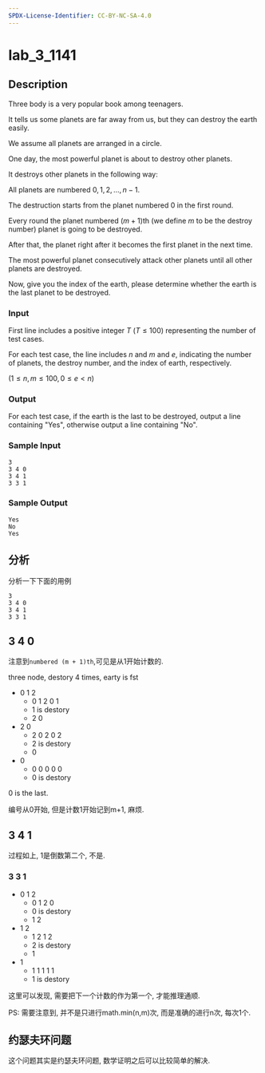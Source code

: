 ```yaml
---
SPDX-License-Identifier: CC-BY-NC-SA-4.0
---
```


# lab_3_1141

## Description

Three body is a very popular book among teenagers.

It tells us some planets are far away from us, but they can destroy the earth easily.

We assume all planets are arranged in a circle.

One day, the most powerful planet is about to destroy other planets.

It destroys other planets in the following way:

All planets are numbered $0, 1, 2, \ldots, n-1$.

The destruction starts from the planet numbered $0$ in the first round.

Every round the planet numbered $(m + 1)$th (we define $m$ to be the destroy number) planet is going to be destroyed.

After that, the planet right after it becomes the first planet in the next time.

The most powerful planet consecutively attack other planets until all other planets are destroyed.

Now, give you the index of the earth, please determine whether the earth is the last planet to be destroyed.

### Input

First line includes a positive integer $T$ $(T \leq 100)$ representing the number of test cases.

For each test case, the line includes $n$ and $m$ and $e$, indicating the number of planets, the destroy number, and the index of earth, respectively.

$(1 \leq n, m \leq 100, 0 \leq e < n)$

### Output

For each test case, if the earth is the last to be destroyed, output a line containing "Yes", otherwise output a line containing "No".

### Sample Input

``` log
3
3 4 0
3 4 1
3 3 1
```

### Sample Output

``` log
Yes
No
Yes
```

## 分析

分析一下下面的用例

``` log
3
3 4 0
3 4 1
3 3 1
```

## 3 4 0

注意到`numbered (m + 1)th`,可见是从1开始计数的.

three node, destory 4 times, earty is fst

+ 0 1 2
  + 0 1 2 0 1
  + 1 is destory
  + 2 0
+ 2 0
  + 2 0 2 0 2
  + 2 is destory
  + 0
+ 0
  + 0 0 0 0 0
  + 0 is destory

0 is the last.

编号从0开始, 但是计数1开始记到m+1, 麻烦.

## 3 4 1

过程如上, 1是倒数第二个, 不是.

### 3 3 1

+ 0 1 2
  + 0 1 2 0
  + 0 is destory
  + 1 2
+ 1 2
  + 1 2 1 2
  + 2 is destory
  + 1
+ 1
  + 1 1 1 1 1
  + 1 is destory

这里可以发现, 需要把下一个计数的作为第一个, 才能推理通顺.

PS: 需要注意到, 并不是只进行math.min(n,m)次, 而是准确的进行n次, 每次1个.

## 约瑟夫环问题

这个问题其实是约瑟夫环问题, 数学证明之后可以比较简单的解决.
